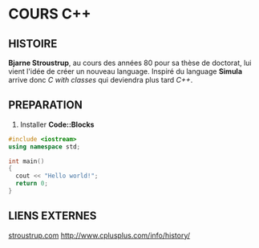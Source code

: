 # COURS C++
## HISTOIRE
**Bjarne Stroustrup**, au cours des années 80 pour sa thèse de doctorat, lui
vient l'idée de créer un nouveau language. Inspiré du language **Simula** arrive
donc *C with classes* qui deviendra plus tard *C++*.<br/>
## PREPARATION
1. Installer **Code::Blocks**




```c++
#include <iostream>
using namespace std;

int main()
{
  cout << "Hello world!";
  return 0;
}
```

## LIENS EXTERNES
[stroustrup.com](http://www.stroustrup.com/)
http://www.cplusplus.com/info/history/
